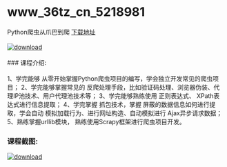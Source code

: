 # www_36tz_cn_5218981
Python爬虫从爪巴到爬
[下载地址](http://www.36tz.cn/article/5218981 "下载地址")
<br/></br>[![download](http://36tz.cn/muke_img/2021_03_1-54.png "下载地址")](http://www.36tz.cn/article/5218981 "下载地址")
<br/></br>### 课程介绍:<br/></br>1、学完能够 从零开始掌握Python爬虫项目的编写，学会独立开发常见的爬虫项目；
2、学完能够掌握常见的 反爬处理手段，比如验证码处理、浏览器伪装、代理IP池技术、用户代理池技术等；
3、学完能够熟练使用 正则表达式、 XPath表达式进行信息提取；
4、学完掌握 抓包技术，掌握 屏蔽的数据信息如何进行提取，学会自动 模拟加载行为、进行网址构造、自动模拟进行 Ajax异步请求数据；
5、熟练掌握urllib模块， 熟练使用Scrapy框架进行爬虫项目开发。

### 课程截图:
[![download](http://36tz.cn/muke_img/2021_03_2-51.png "下载地址")](http://www.36tz.cn/article/5218981 "下载地址")
